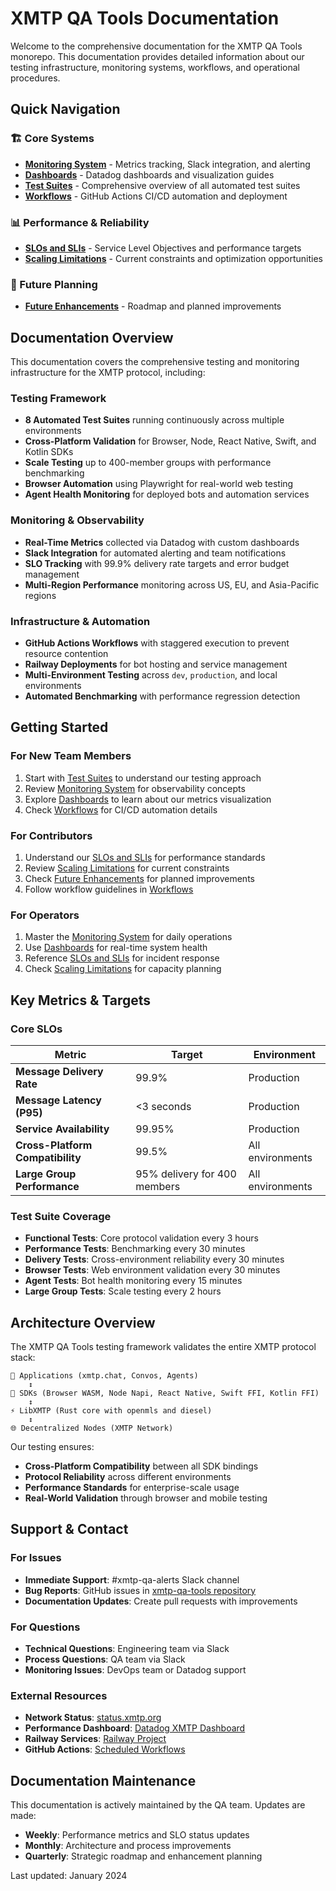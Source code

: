 # XMTP QA Tools Documentation

Welcome to the comprehensive documentation for the XMTP QA Tools monorepo. This documentation provides detailed information about our testing infrastructure, monitoring systems, workflows, and operational procedures.

## Quick Navigation

### 🏗️ Core Systems
- **[Monitoring System](./monitoring.md)** - Metrics tracking, Slack integration, and alerting
- **[Dashboards](./dashboards.md)** - Datadog dashboards and visualization guides
- **[Test Suites](./test-suites.md)** - Comprehensive overview of all automated test suites
- **[Workflows](./workflows.md)** - GitHub Actions CI/CD automation and deployment

### 📊 Performance & Reliability
- **[SLOs and SLIs](./slos-slis.md)** - Service Level Objectives and performance targets
- **[Scaling Limitations](./scaling-limitations.md)** - Current constraints and optimization opportunities

### 🚀 Future Planning
- **[Future Enhancements](./future-enhancements.md)** - Roadmap and planned improvements

## Documentation Overview

This documentation covers the comprehensive testing and monitoring infrastructure for the XMTP protocol, including:

### Testing Framework
- **8 Automated Test Suites** running continuously across multiple environments
- **Cross-Platform Validation** for Browser, Node, React Native, Swift, and Kotlin SDKs
- **Scale Testing** up to 400-member groups with performance benchmarking
- **Browser Automation** using Playwright for real-world web testing
- **Agent Health Monitoring** for deployed bots and automation services

### Monitoring & Observability
- **Real-Time Metrics** collected via Datadog with custom dashboards
- **Slack Integration** for automated alerting and team notifications
- **SLO Tracking** with 99.9% delivery rate targets and error budget management
- **Multi-Region Performance** monitoring across US, EU, and Asia-Pacific regions

### Infrastructure & Automation
- **GitHub Actions Workflows** with staggered execution to prevent resource contention
- **Railway Deployments** for bot hosting and service management
- **Multi-Environment Testing** across `dev`, `production`, and local environments
- **Automated Benchmarking** with performance regression detection

## Getting Started

### For New Team Members
1. Start with [Test Suites](./test-suites.md) to understand our testing approach
2. Review [Monitoring System](./monitoring.md) for observability concepts
3. Explore [Dashboards](./dashboards.md) to learn about our metrics visualization
4. Check [Workflows](./workflows.md) for CI/CD automation details

### For Contributors
1. Understand our [SLOs and SLIs](./slos-slis.md) for performance standards
2. Review [Scaling Limitations](./scaling-limitations.md) for current constraints
3. Check [Future Enhancements](./future-enhancements.md) for planned improvements
4. Follow workflow guidelines in [Workflows](./workflows.md)

### For Operators
1. Master the [Monitoring System](./monitoring.md) for daily operations
2. Use [Dashboards](./dashboards.md) for real-time system health
3. Reference [SLOs and SLIs](./slos-slis.md) for incident response
4. Check [Scaling Limitations](./scaling-limitations.md) for capacity planning

## Key Metrics & Targets

### Core SLOs
| Metric | Target | Environment |
|--------|--------|-------------|
| **Message Delivery Rate** | 99.9% | Production |
| **Message Latency (P95)** | <3 seconds | Production |
| **Service Availability** | 99.95% | Production |
| **Cross-Platform Compatibility** | 99.5% | All environments |
| **Large Group Performance** | 95% delivery for 400 members | All environments |

### Test Suite Coverage
- **Functional Tests**: Core protocol validation every 3 hours
- **Performance Tests**: Benchmarking every 30 minutes  
- **Delivery Tests**: Cross-environment reliability every 30 minutes
- **Browser Tests**: Web environment validation every 30 minutes
- **Agent Tests**: Bot health monitoring every 15 minutes
- **Large Group Tests**: Scale testing every 2 hours

## Architecture Overview

The XMTP QA Tools testing framework validates the entire XMTP protocol stack:

```
📱 Applications (xmtp.chat, Convos, Agents)
    ↕️
🔧 SDKs (Browser WASM, Node Napi, React Native, Swift FFI, Kotlin FFI)
    ↕️
⚡ LibXMTP (Rust core with openmls and diesel)
    ↕️
🌐 Decentralized Nodes (XMTP Network)
```

Our testing ensures:
- **Cross-Platform Compatibility** between all SDK bindings
- **Protocol Reliability** across different environments
- **Performance Standards** for enterprise-scale usage
- **Real-World Validation** through browser and mobile testing

## Support & Contact

### For Issues
- **Immediate Support**: #xmtp-qa-alerts Slack channel
- **Bug Reports**: GitHub issues in [xmtp-qa-tools repository](https://github.com/xmtp/xmtp-qa-tools)
- **Documentation Updates**: Create pull requests with improvements

### For Questions
- **Technical Questions**: Engineering team via Slack
- **Process Questions**: QA team via Slack  
- **Monitoring Issues**: DevOps team or Datadog support

### External Resources
- **Network Status**: [status.xmtp.org](https://status.xmtp.org/)
- **Performance Dashboard**: [Datadog XMTP Dashboard](https://app.datadoghq.com/dashboard/your-dashboard-id)
- **Railway Services**: [Railway Project](https://railway.com/project/cc97c743-1be5-4ca3-a41d-0109e41ca1fd)
- **GitHub Actions**: [Scheduled Workflows](https://github.com/xmtp/xmtp-qa-tools/actions?query=event:schedule)

## Documentation Maintenance

This documentation is actively maintained by the QA team. Updates are made:
- **Weekly**: Performance metrics and SLO status updates
- **Monthly**: Architecture and process improvements
- **Quarterly**: Strategic roadmap and enhancement planning

Last updated: January 2024